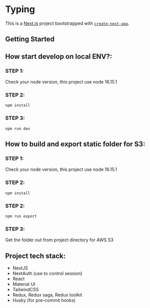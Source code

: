# Typing

This is a [Next.js](https://nextjs.org/) project bootstrapped
with [`create-next-app`](https://github.com/vercel/next.js/tree/canary/packages/create-next-app).

## Getting Started

## How start develop on local ENV?:

### STEP 1:

Check your node version, this project use node 16.15.1

### STEP 2:

`npm install`

### STEP 3:

`npm run dev`

## How to build and export static folder for S3:

### STEP 1:

Check your node version, this project use node 16.15.1

### STEP 2:

`npm install`

### STEP 2:

`npm run export`

### STEP 3:

Get the folder out from project directory for AWS S3

## Project tech stack:

* NextJS
* NextAuth (use to control session)
* React
* Material UI
* TailwindCSS
* Redux, Redux saga, Redux toolkit
* Husky (for pre-commit hooks)